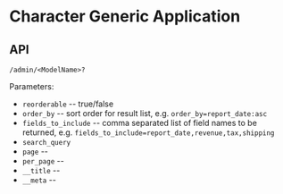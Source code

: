 # Character Generic Application

## API

```/admin/<ModelName>?```

Parameters:

* ```reorderable``` -- true/false
* ```order_by``` -- sort order for result list, e.g. ```order_by=report_date:asc```
* ```fields_to_include``` -- comma separated list of field names to be returned, e.g. ```fields_to_include=report_date,revenue,tax,shipping```
* ```search_query```
* ```page``` --
* ```per_page``` --
* ```__title``` --
* ```__meta``` --

